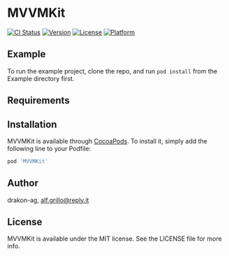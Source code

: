 # MVVMKit

[![CI Status](https://img.shields.io/travis/drakon-ag/MVVMKit.svg?style=flat)](https://travis-ci.org/drakon-ag/MVVMKit)
[![Version](https://img.shields.io/cocoapods/v/MVVMKit.svg?style=flat)](https://cocoapods.org/pods/MVVMKit)
[![License](https://img.shields.io/cocoapods/l/MVVMKit.svg?style=flat)](https://cocoapods.org/pods/MVVMKit)
[![Platform](https://img.shields.io/cocoapods/p/MVVMKit.svg?style=flat)](https://cocoapods.org/pods/MVVMKit)

## Example

To run the example project, clone the repo, and run `pod install` from the Example directory first.

## Requirements

## Installation

MVVMKit is available through [CocoaPods](https://cocoapods.org). To install
it, simply add the following line to your Podfile:

```ruby
pod 'MVVMKit'
```

## Author

drakon-ag, alf.grillo@reply.it

## License

MVVMKit is available under the MIT license. See the LICENSE file for more info.
